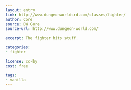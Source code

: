 ```yaml
---
layout: entry
link: http://www.dungeonworldsrd.com/classes/fighter/
author: Core
source: DW Core
source-url: http://www.dungeon-world.com/

excerpt: The fighter hits stuff.

categories:
- fighter

license: cc-by
cost: free

tags:
- vanilla
---
```

